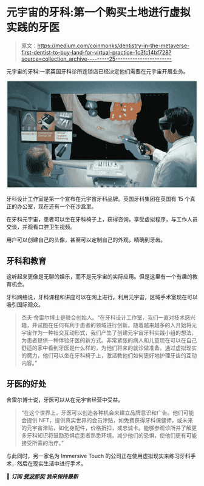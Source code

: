 # 元宇宙的牙科:第一个购买土地进行虚拟实践的牙医

> 原文：<https://medium.com/coinmonks/dentistry-in-the-metaverse-first-dentist-to-buy-land-for-virtual-practice-1c3fc14bf728?source=collection_archive---------25----------------------->

元宇宙的牙科:一家英国牙科诊所连锁店已经决定他们需要在元宇宙开展业务。

![](img/62bb264c6895fca1acac3839a386fc59.png)

牙科设计工作室是第一个宣布在元宇宙牙科品牌。英国牙科集团在英国有 15 个真正的办公室，现在还有一个在沙盒里。

在牙科元宇宙，患者可以坐在牙科椅子上，获得咨询，享受虚拟程序，与工作人员交谈，并观看口腔卫生视频。

用户可以创建自己的头像，甚至可以定制自己的外观，精确到牙齿。

## 牙科和教育

这听起来更像是无聊的娱乐，而不是元宇宙的实际应用。但是这里有一个有趣的教育机会。

牙科网络说，牙科课程和讲座可以在网上进行。利用元宇宙，区域手术室现在可以吸引国际观众。

> 杰夫·舍雷尔博士是联合创始人。“在牙科设计工作室，我们一直对技术感兴趣，并试图在任何有利于患者的领域进行创新。随着越来越多的人开始将元宇宙作为一种社交互动形式，我们产生了创建元宇宙牙科实践小组的想法，为患者提供一种体验牙医的新方式。非常紧张的病人和儿童现在可以在自己舒适的家中看到牙医是什么样的，为他们将来的就诊做准备。通过虚拟现实的魔力，他们可以坐在牙科椅子上，激活教他们如何更好地护理牙齿的互动内容。”

## 牙医的好处

舍雷尔博士说，牙医可以从在元宇宙经营中受益。

> “在这个世界上，牙医可以创造各种机会来建立品牌意识和广告。他们可能会提供 NFT，提供真实世界的会员津贴，如免费获得牙科保健师，或未来的元宇宙津贴，如化身配件，价格折扣，或忠诚卡。能够参观诊所并了解更多牙科知识将鼓励恐惧症患者熟悉环境，减少他们的恐惧，使他们更有可能接受所需的治疗。”

与此同时，另一家名为 Immersive Touch 的公司正在使用虚拟现实来练习牙科手术，然后在现实生活中进行手术。

📰 ***订阅*** [***斐波那契***](/@unclefibonacci) ***我来保持最新***